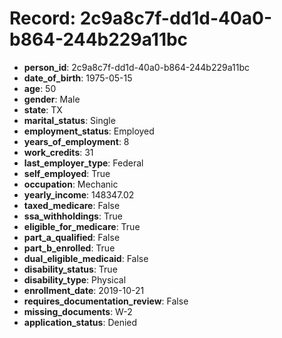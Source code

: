 # Record: 2c9a8c7f-dd1d-40a0-b864-244b229a11bc

- **person_id**: 2c9a8c7f-dd1d-40a0-b864-244b229a11bc
- **date_of_birth**: 1975-05-15
- **age**: 50
- **gender**: Male
- **state**: TX
- **marital_status**: Single
- **employment_status**: Employed
- **years_of_employment**: 8
- **work_credits**: 31
- **last_employer_type**: Federal
- **self_employed**: True
- **occupation**: Mechanic
- **yearly_income**: 148347.02
- **taxed_medicare**: False
- **ssa_withholdings**: True
- **eligible_for_medicare**: True
- **part_a_qualified**: False
- **part_b_enrolled**: True
- **dual_eligible_medicaid**: False
- **disability_status**: True
- **disability_type**: Physical
- **enrollment_date**: 2019-10-21
- **requires_documentation_review**: False
- **missing_documents**: W-2
- **application_status**: Denied